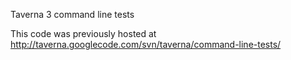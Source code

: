 Taverna 3 command line tests

This code was previously hosted at http://taverna.googlecode.com/svn/taverna/command-line-tests/
